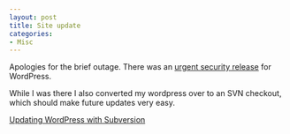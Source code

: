 ```yaml
---
layout: post
title: Site update
categories:
- Misc
---
```

Apologies for the brief outage. There was an
[urgent security release](http://wordpress.org/development/2007/12/wordpress-232/)
for WordPress.

While I was there I also converted my wordpress over to an SVN checkout, which
should make future updates very easy.

[Updating WordPress with Subversion](http://codex.wordpress.org/Installing/Updating_WordPress_with_Subversion)
